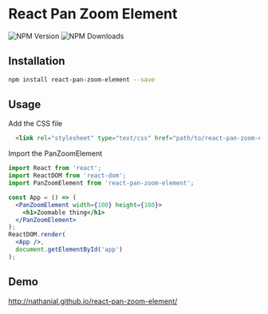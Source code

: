 # React Pan Zoom Element
![NPM Version](https://img.shields.io/npm/v/react-pan-zoom-element.svg?style=flat-square)
![NPM Downloads](https://img.shields.io/npm/dm/react-pan-zoom-element.svg?style=flat-square)

## Installation
```sh
npm install react-pan-zoom-element --save
```

## Usage

Add the CSS file
```html
  <link rel="stylesheet" type="text/css" href="path/to/react-pan-zoom-element/components.css">
```

Import the PanZoomElement
```jsx
import React from 'react';
import ReactDOM from 'react-dom';
import PanZoomElement from 'react-pan-zoom-element';

const App = () => (
  <PanZoomElement width={100} height={100}>
    <h1>Zoomable thing</h1>
  </PanZoomElement>
);
ReactDOM.render(
  <App />,
  document.getElementById('app')
);
```

## Demo
<http://nathanial.github.io/react-pan-zoom-element/>



